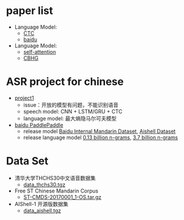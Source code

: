 # paper list
+ Language Model:
  - [CTC](http://www.infocomm-journal.com/dxkx/CN/article/openArticlePDFabs.jsp?id=166970)
  - [baidu](http://proceedings.mlr.press/v48/amodei16.pdf)
+ Language Model:
  - [self-attention](https://arxiv.org/abs/1706.03762)
  - [CBHG](https://github.com/crownpku/Somiao-Pinyin)

# ASR project for chinese
+ [project1](https://github.com/nl8590687/ASRT_SpeechRecognition)
  - issue：开放的模型有问题，不能识别语音
  - speech model: CNN + LSTM/GRU + CTC
  - language model: 最大熵隐马尔可夫模型
+ [baidu PaddlePaddle](https://github.com/PaddlePaddle/DeepSpeech)
  - release model [Baidu Internal Mandarin Dataset](https://deepspeech.bj.bcebos.com/demo_models/baidu_cn1.2k_model.tar.gz), [Aishell Dataset](https://deepspeech.bj.bcebos.com/mandarin_models/aishell_model.tar.gz)
  - release language model [0.13 billion n-grams](https://deepspeech.bj.bcebos.com/zh_lm/zh_giga.no_cna_cmn.prune01244.klm), [3.7 billion n-grams](https://deepspeech.bj.bcebos.com/zh_lm/zhidao_giga.klm)

# Data Set
+ 清华大学THCHS30中文语音数据集
  - [data_thchs30.tgz](http://cn-mirror.openslr.org/resources/18/data_thchs30.tgz)
+ Free ST Chinese Mandarin Corpus
  - [ST-CMDS-20170001_1-OS.tar.gz](http://cn-mirror.openslr.org/resources/38/ST-CMDS-20170001_1-OS.tar.gz)
+ AIShell-1 开源版数据集
  - [data_aishell.tgz](http://cn-mirror.openslr.org/resources/33/data_aishell.tgz)